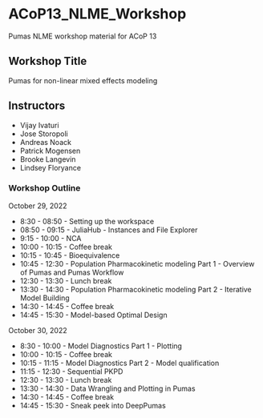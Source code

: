 # ACoP13_NLME_Workshop
Pumas NLME workshop material for ACoP 13 

## Workshop Title

Pumas for non-linear mixed effects modeling

## Instructors

- Vijay Ivaturi
- Jose Storopoli
- Andreas Noack
- Patrick Mogensen
- Brooke Langevin
- Lindsey Floryance

### Workshop Outline

October 29, 2022
- 8:30 - 08:50 - Setting up the workspace
- 08:50 - 09:15 - JuliaHub - Instances and File Explorer
- 9:15 - 10:00 - NCA
- 10:00 - 10:15 - Coffee break
- 10:15 - 10:45 - Bioequivalence
- 10:45 - 12:30 - Population Pharmacokinetic modeling Part 1 - Overview of Pumas and Pumas Workflow
- 12:30 - 13:30 - Lunch break
- 13:30 - 14:30 - Population Pharmacokinetic modeling Part 2 - Iterative Model Building
- 14:30 - 14:45 - Coffee break
- 14:45 - 15:30 - Model-based Optimal Design

October 30, 2022
- 8:30 - 10:00 - Model Diagnostics Part 1 - Plotting
- 10:00 - 10:15 - Coffee break
- 10:15 - 11:15 - Model Diagnostics Part 2 - Model qualification
- 11:15 - 12:30 - Sequential PKPD 
- 12:30 - 13:30 - Lunch break
- 13:30 - 14:30 - Data Wrangling and Plotting in Pumas
- 14:30 - 14:45 - Coffee break
- 14:45 - 15:30 - Sneak peek into DeepPumas
